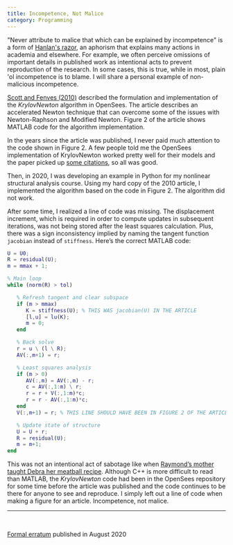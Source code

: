 ```yaml
---
title: Incompetence, Not Malice
category: Programming
---
```


"Never attribute to malice that which can be explained by incompetence" is a form of 
[Hanlan's razor](https://en.wikipedia.org/wiki/Hanlon%27s_razor), an 
aphorism that explains many actions in academia and elsewhere. For example, we often perceive omissions 
of important details in published work as intentional acts to prevent reproduction of the research. 
In some cases, this is true, while in most, plain 'ol incompetence is to blame. I will share a personal 
example of non-malicious incompetence.

[Scott and Fenves (2010)](https://doi.org/10.1061/(ASCE)ST.1943-541X.0000143)
described the formulation and implementation of the _KrylovNewton_ algorithm
in OpenSees. The article describes an accelerated Newton technique that can overcome some of the issues 
with Newton-Raphson and Modified Newton. Figure 2 of the article shows MATLAB code for the algorithm implementation.

In the years since the article was published, I never paid much attention to the code shown in Figure 2. 
A few people told me the OpenSees implementation of KrylovNewton worked pretty well for their models and the 
paper picked up [some citations](https://scholar.google.com/scholar?oi=bibs&hl=en&cites=5870300280478923797), so all was good.

Then, in 2020, I was developing an example in Python for my nonlinear structural analysis course. Using my
hard copy of the 2010 article, I implemented the algorithm based on the code in Figure 2. The algorithm 
did not work.

After some time, I realized a line of code was missing. The displacement increment, which is required in order 
to compute updates in subsequent iterations, was not being stored after the least squares calculation. Plus, 
there was a sign inconsistency implied by naming the tangent function `jacobian` instead of `stiffness`. 
Here’s the correct MATLAB code:

```matlab
U = U0;
R = residual(U);
m = mmax + 1;

% Main loop
while (norm(R) > tol)

   % Refresh tangent and clear subspace
   if (m > mmax)
      K = stiffness(U); % THIS WAS jacobian(U) IN THE ARTICLE
      [l,u] = lu(K);
      m = 0;
   end

   % Back solve
   r = u \ (l \ R);
   AV(:,m+1) = r;

   % Least squares analysis
   if (m > 0)
      AV(:,m) = AV(:,m) - r;
      c = AV(:,1:m) \ r;
      r = r + V(:,1:m)*c;
      r = r - AV(:,1:m)*c;
   end
   V(:,m+1) = r; % THIS LINE SHOULD HAVE BEEN IN FIGURE 2 OF THE ARTICLE

   % Update state of structure
   U = U + r;
   R = residual(U);
   m = m+1;
end
```

This was not an intentional act of sabotage like when [Raymond’s mother taught Debra her meatball recipe](https://www.imdb.com/title/tt0764391/). 
Although C++ is more difficult to read than MATLAB, the _KrylovNewton_ code had been in the OpenSees repository
for some time before the article was published and the code continues to be there for anyone to see and reproduce. 
I simply left out a line of code when making a figure for an article. Incompetence, not malice.

---
<br>

[Formal erratum](https://doi.org/10.1061/(ASCE)ST.1943-541X.0002748) published in August 2020
